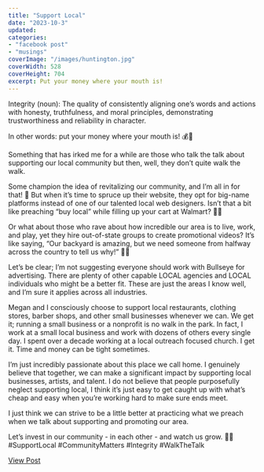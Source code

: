 ```yaml
---
title: "Support Local"
date: "2023-10-3"
updated: 
categories: 
- "facebook post"
- "musings"
coverImage: "/images/huntington.jpg"
coverWidth: 528
coverHeight: 704
excerpt: Put your money where your mouth is!
---
```


Integrity (noun): The quality of consistently aligning one’s words and actions with honesty, truthfulness, and moral principles, demonstrating trustworthiness and reliability in character.  

In other words: put your money where your mouth is! 💰💬  

Something that has irked me for a while are those who talk the talk about supporting our local community but then, well, they don’t quite walk the walk.   

Some champion the idea of revitalizing our community, and I’m all in for that! 🌟 But when it’s time to spruce up their website, they opt for big-name platforms instead of one of our talented local web designers. Isn’t that a bit like preaching “buy local” while filling up your cart at Walmart? 🛒🏢  

Or what about those who rave about how incredible our area is to live, work, and play, yet they hire out-of-state groups to create promotional videos? It’s like saying, “Our backyard is amazing, but we need someone from halfway across the country to tell us why!” 🌄🎥  

Let’s be clear; I’m not suggesting everyone should work with Bullseye for advertising. There are plenty of other capable LOCAL agencies and LOCAL individuals who might be a better fit. These are just the areas I know well, and I’m sure it applies across all industries.   

Megan and I consciously choose to support local restaurants, clothing stores, barber shops, and other small businesses whenever we can. We get it; running a small business or a nonprofit is no walk in the park. In fact, I work at a small local business and work with dozens of others every single day. I spent over a decade working at a local outreach focused church. I get it. Time and money can be tight sometimes.  

I’m just incredibly passionate about this place we call home. I genuinely believe that together, we can make a significant impact by supporting local businesses, artists, and talent. I do not believe that people purposefully neglect supporting local, I think it’s just easy to get caught up with what’s cheap and easy when you’re working hard to make sure ends meet.  

I just think we can strive to be a little better at practicing what we preach when we talk about supporting and promoting our area.   

Let’s invest in our community - in each other - and watch us grow. 🌱💪 #SupportLocal #CommunityMatters #Integrity #WalkTheTalk  

<a href="https://www.facebook.com/photo/?fbid=10106669223914033&set=a.10100880648226113" target="_blank" class="button facebook">View Post</a>
